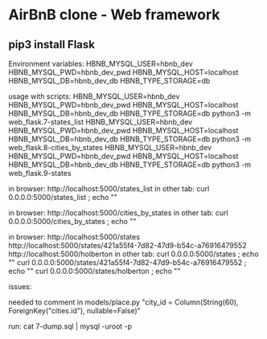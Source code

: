 # AirBnB clone - Web framework

## pip3 install Flask

Environment variables:
HBNB_MYSQL_USER=hbnb_dev HBNB_MYSQL_PWD=hbnb_dev_pwd HBNB_MYSQL_HOST=localhost HBNB_MYSQL_DB=hbnb_dev_db HBNB_TYPE_STORAGE=db


usage with scripts:
HBNB_MYSQL_USER=hbnb_dev HBNB_MYSQL_PWD=hbnb_dev_pwd HBNB_MYSQL_HOST=localhost HBNB_MYSQL_DB=hbnb_dev_db HBNB_TYPE_STORAGE=db python3 -m web_flask.7-states_list
HBNB_MYSQL_USER=hbnb_dev HBNB_MYSQL_PWD=hbnb_dev_pwd HBNB_MYSQL_HOST=localhost HBNB_MYSQL_DB=hbnb_dev_db HBNB_TYPE_STORAGE=db python3 -m web_flask.8-cities_by_states
HBNB_MYSQL_USER=hbnb_dev HBNB_MYSQL_PWD=hbnb_dev_pwd HBNB_MYSQL_HOST=localhost HBNB_MYSQL_DB=hbnb_dev_db HBNB_TYPE_STORAGE=db python3 -m web_flask.9-states


in browser:
http://localhost:5000/states_list
in other tab:
curl 0.0.0.0:5000/states_list ; echo ""

in browser:
http://localhost:5000/cities_by_states
in other tab:
curl 0.0.0.0:5000/cities_by_states ; echo ""

in browser:
http://localhost:5000/states
http://localhost:5000/states/421a55f4-7d82-47d9-b54c-a76916479552
http://localhost:5000/holberton
in other tab:
curl 0.0.0.0:5000/states ; echo ""
curl 0.0.0.0:5000/states/421a55f4-7d82-47d9-b54c-a76916479552 ; echo ""
curl 0.0.0.0:5000/states/holberton ; echo ""



issues:

needed to comment in models/place.py
"city_id = Column(String(60), ForeignKey("cities.id"), nullable=False)"

run:
cat 7-dump.sql | mysql -uroot -p